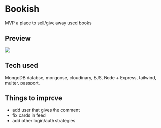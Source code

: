 # Bookish

MVP a place to sell/give away used books

## Preview

![](https://ik.imagekit.io/a8p7pl7hs/git-previews/books1_s3M1_zvWw9.gif?ik-sdk-version=javascript-1.4.3&updatedAt=1671648874022)

## Tech used

MongoDB databse, mongoose, cloudinary, EJS, Node + Express, tailwind, multer, passport.

## Things to improve

- add user that gives the comment
- fix cards in feed
- add other login/auth strategies